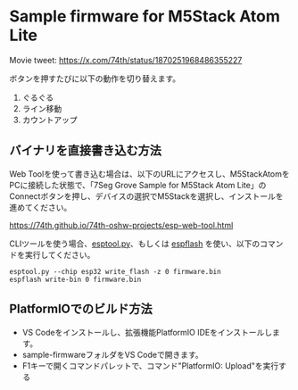 # Sample firmware for M5Stack Atom Lite

Movie tweet: https://x.com/74th/status/1870251968486355227

ボタンを押すたびに以下の動作を切り替えます。

1. ぐるぐる
2. ライン移動
3. カウントアップ

## バイナリを直接書き込む方法

Web Toolを使って書き込む場合は、以下のURLにアクセスし、M5StackAtomをPCに接続した状態で、「7Seg Grove Sample for M5Stack Atom Lite」のConnectボタンを押し、デバイスの選択でM5Stackを選択し、インストールを進めてください。

https://74th.github.io/74th-oshw-projects/esp-web-tool.html

CLIツールを使う場合、[esptool.py](https://github.com/espressif/esptool)、もしくは [espflash](https://github.com/esp-rs/espflash) を使い、以下のコマンドを実行してください。

```
esptool.py --chip esp32 write_flash -z 0 firmware.bin
espflash write-bin 0 firmware.bin
```
## PlatformIOでのビルド方法

- VS Codeをインストールし、拡張機能PlatformIO IDEをインストールします。
- sample-firmwareフォルダをVS Codeで開きます。
- F1キーで開くコマンドパレットで、コマンド"PlatformIO: Upload"を実行する
